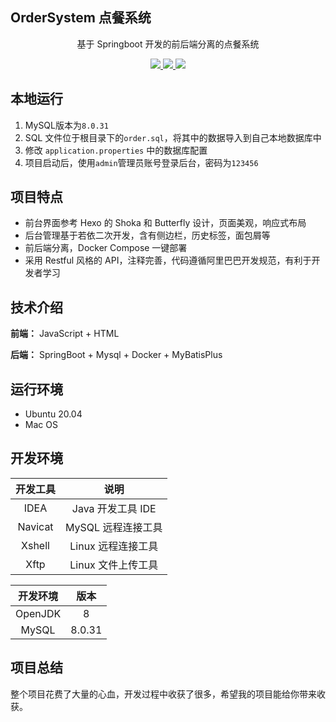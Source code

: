 ## OrderSystem 点餐系统

<p align="center">
   基于 Springboot 开发的前后端分离的点餐系统
</p>

<p align="center">
   <a target="_blank" href="https://github.com/Knight1357/blog">
      <img src="https://img.shields.io/badge/JDK-8-green"/>
      <img src="https://img.shields.io/badge/springboot-2.7.12-green"/>
      <img src="https://img.shields.io/badge/mysql-8.0.31-green"/>
   </a>
</p>



## 本地运行

1. MySQL版本为`8.0.31`
2. SQL 文件位于根目录下的`order.sql`，将其中的数据导入到自己本地数据库中
5. 修改 `application.properties` 中的数据库配置
6. 项目启动后，使用`admin`管理员账号登录后台，密码为`123456`

## 项目特点

- 前台界面参考 Hexo 的 Shoka 和 Butterfly 设计，页面美观，响应式布局
- 后台管理基于若依二次开发，含有侧边栏，历史标签，面包屑等
- 前后端分离，Docker Compose 一键部署
- 采用 Restful 风格的 API，注释完善，代码遵循阿里巴巴开发规范，有利于开发者学习

## 技术介绍

**前端：** JavaScript + HTML

**后端：** SpringBoot + Mysql + Docker + MyBatisPlus

## 运行环境

* Ubuntu 20.04
* Mac OS

## 开发环境

|          开发工具           |          说明          |
|:-----------------------:|:--------------------:|
|          IDEA           |    Java 开发工具 IDE     |
|         Navicat         |     MySQL 远程连接工具     |
|         Xshell          |     Linux 远程连接工具     |
|          Xftp           |     Linux 文件上传工具     |

|   开发环境    |   版本   |
|:-------------:|:------:|
|    OpenJDK    |   8    |
|     MySQL     | 8.0.31 |


## 项目总结

整个项目花费了大量的心血，开发过程中收获了很多，希望我的项目能给你带来收获。


